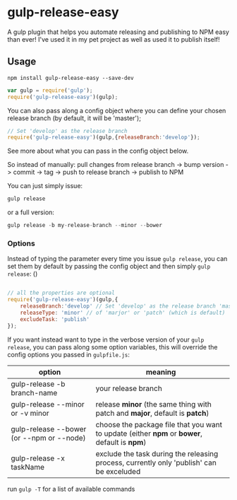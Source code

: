 gulp-release-easy
=========

A gulp plugin that helps you automate releasing and publishing to NPM easy than ever! I've used it in my pet project as well as used it to publish itself!

## Usage
`npm install gulp-release-easy --save-dev`

```javascript
var gulp = require('gulp');
require('gulp-release-easy')(gulp);
```

You can also pass along a config object where you can define your chosen release branch (by default, it will be 'master');
```javascript
// Set 'develop' as the release branch
require('gulp-release-easy')(gulp,{releaseBranch:'develop'});
```

See more about what you can pass in the config object below.

So instead of manually:
pull changes from release branch -> bump version -> commit -> tag -> push to release branch -> publish to NPM

You can just simply issue:
```javascript
gulp release
```

or a full version:
```javascript
gulp release -b my-release-branch --minor --bower
```
### Options

Instead of typing the parameter every time you issue `gulp release`, you can set them by default by passing the config object and then simply `gulp release`: ()
```javascript

// all the properties are optional
require('gulp-release-easy')(gulp,{
	releaseBranch:'develop' // Set 'develop' as the release branch 'master' is default
	releaseType: 'minor' // of 'marjor' or 'patch' (which is default)
	excludeTask: 'publish'
});
```
If you want instead want to type in the verbose version of your `gulp release`, you can pass along some option variables, this will override the config options you passed in `gulpfile.js`:

option             | meaning
-----------------|-------------------------------------
gulp-release -b branch-name         | your release branch
gulp-release --minor or -v minor | release <b>minor</b> (the same thing with patch and <b>major</b>, default is <b>patch</b>)
gulp-release --bower (or --npm or --node) | choose the package file that you want to update (either <b>npm</b> or <b>bower</b>, default is <b>npm</b>)
gulp-release -x taskName 	| exclude the task during the releasing process, currently only 'publish' can be exceluded

run `gulp -T` for a list of available commands